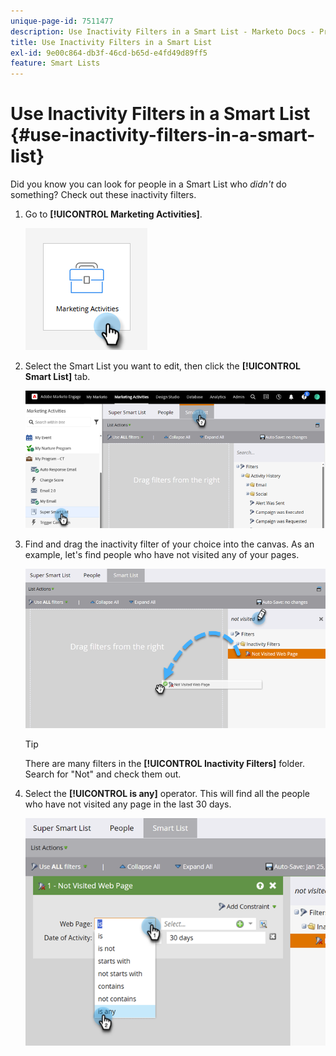 ```yaml
---
unique-page-id: 7511477
description: Use Inactivity Filters in a Smart List - Marketo Docs - Product Documentation
title: Use Inactivity Filters in a Smart List
exl-id: 9e00c864-db3f-46cd-b65d-e4fd49d89ff5
feature: Smart Lists
---
```

# Use Inactivity Filters in a Smart List {#use-inactivity-filters-in-a-smart-list}

Did you know you can look for people in a Smart List who _didn't_ do something? Check out these inactivity filters.

1. Go to **[!UICONTROL Marketing Activities]**.

   ![](assets/use-inactivity-filters-in-a-smart-list-1.png)

1. Select the Smart List you want to edit, then click the **[!UICONTROL Smart List]** tab.

   ![](assets/use-inactivity-filters-in-a-smart-list-2.png)

1. Find and drag the inactivity filter of your choice into the canvas. As an example, let's find people who have not visited any of your pages.

   ![](assets/use-inactivity-filters-in-a-smart-list-3.png)

   >[!TIP]
   >
   >There are many filters in the **[!UICONTROL Inactivity Filters]** folder. Search for "Not" and check them out.

1. Select the **[!UICONTROL is any]** operator. This will find all the people who have not visited any page in the last 30 days.

   ![](assets/use-inactivity-filters-in-a-smart-list-4.png)
